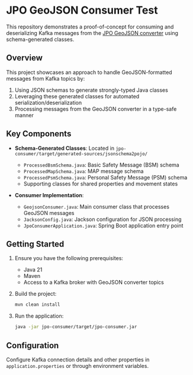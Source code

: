 # JPO GeoJSON Consumer Test

This repository demonstrates a proof-of-concept for consuming and deserializing Kafka messages from the [JPO GeoJSON converter](https://github.com/usdot-jpo-ode/geojsonconverter) using schema-generated classes.

## Overview

This project showcases an approach to handle GeoJSON-formatted messages from Kafka topics by:

1. Using JSON schemas to generate strongly-typed Java classes
2. Leveraging these generated classes for automated serialization/deserialization
3. Processing messages from the GeoJSON converter in a type-safe manner

## Key Components

- **Schema-Generated Classes**: Located in `jpo-consumer/target/generated-sources/jsonschema2pojo/`
  - `ProcessedBsmSchema.java`: Basic Safety Message (BSM) schema
  - `ProcessedMapSchema.java`: MAP message schema
  - `ProcessedPsmSchema.java`: Personal Safety Message (PSM) schema
  - Supporting classes for shared properties and movement states

- **Consumer Implementation**:
  - `GeojsonConsumer.java`: Main consumer class that processes GeoJSON messages
  - `JacksonConfig.java`: Jackson configuration for JSON processing
  - `JpoConsumerApplication.java`: Spring Boot application entry point

## Getting Started

1. Ensure you have the following prerequisites:
   - Java 21
   - Maven
   - Access to a Kafka broker with GeoJSON converter topics

2. Build the project:

   ```bash
   mvn clean install
   ```

3. Run the application:

   ```bash
   java -jar jpo-consumer/target/jpo-consumer.jar
   ```

## Configuration

Configure Kafka connection details and other properties in `application.properties` or through environment variables.

